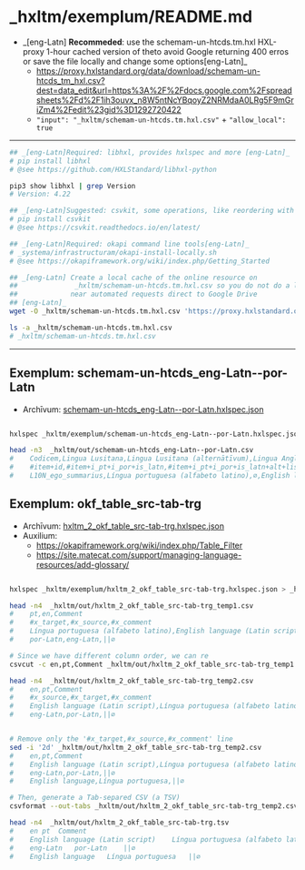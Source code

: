 # _hxltm/exemplum/README.md

<!--
NOTE: seems that --remove-headers work on almost every place, except
      on hxlspec. Also, the json spec do not document at all some way to remove the
      headers on the JSON spec (but the proxy API version allow this)
      (Emerson Rocha, 2021-06-26)
-->

- \_[eng-Latn] **Recommeded**: use the schemam-un-htcds.tm.hxl HXL-proxy 
 1-hour cached version of theto avoid Google returning 400 erros or save the
 file locally and change some options[eng-Latn]\_
  - <https://proxy.hxlstandard.org/data/download/schemam-un-htcds_tm_hxl.csv?dest=data_edit&url=https%3A%2F%2Fdocs.google.com%2Fspreadsheets%2Fd%2F1ih3ouvx_n8W5ntNcYBqoyZ2NRMdaA0LRg5F9mGriZm4%2Fedit%23gid%3D1292720422>
  - `"input": "_hxltm/schemam-un-htcds.tm.hxl.csv"` + `"allow_local": true`

---

```sh
## _[eng-Latn]Required: libhxl, provides hxlspec and more [eng-Latn]_
# pip install libhxl
# @see https://github.com/HXLStandard/libhxl-python

pip3 show libhxl | grep Version
# Version: 4.22

## _[eng-Latn]Suggested: csvkit, some operations, like reordering with csvcut, may need it [eng-Latn]_
# pip install csvkit
# @see https://csvkit.readthedocs.io/en/latest/

## _[eng-Latn]Required: okapi command line tools[eng-Latn]_
# _systema/infrastructuram/okapi-install-locally.sh
# @see https://okapiframework.org/wiki/index.php/Getting_Started

## _[eng-Latn] Create a local cache of the online resource on
##              _hxltm/schemam-un-htcds.tm.hxl.csv so you do not do a lot of
##             near automated requests direct to Google Drive
## [eng-Latn]_
wget -O _hxltm/schemam-un-htcds.tm.hxl.csv 'https://proxy.hxlstandard.org/data/download/schemam-un-htcds_tm_hxl.csv?dest=data_view&url=https%3A%2F%2Fdocs.google.com%2Fspreadsheets%2Fd%2F1ih3ouvx_n8W5ntNcYBqoyZ2NRMdaA0LRg5F9mGriZm4%2Fedit%23gid%3D1292720422&force=on'

ls -a _hxltm/schemam-un-htcds.tm.hxl.csv
# _hxltm/schemam-un-htcds.tm.hxl.csv

```

---

## Exemplum: schemam-un-htcds_eng-Latn--por-Latn

- Archīvum: [schemam-un-htcds_eng-Latn--por-Latn.hxlspec.json](schemam-un-htcds_eng-Latn--por-Latn.hxlspec.json)

```sh

hxlspec _hxltm/exemplum/schemam-un-htcds_eng-Latn--por-Latn.hxlspec.json > _hxltm/out/schemam-un-htcds_eng-Latn--por-Latn.csv

head -n3  _hxltm/out/schemam-un-htcds_eng-Latn--por-Latn.csv
#    Codicem,Lingua Lusitana,Lingua Lusitana (alternātīvum),Lingua Anglica,Lingua Anglica (alternātīvum),Lingua Anglica (meta)
#    #item+id,#item+i_pt+i_por+is_latn,#item+i_pt+i_por+is_latn+alt+list,#item+i_en+i_eng+is_latn,#item+i_en+i_eng+is_latn+alt+list,#meta+item+i_en+i_eng+is_latn
#    L10N_ego_summarius,Língua portuguesa (alfabeto latino),∅,English language (Latin script),∅,∅
```


## Exemplum: okf_table_src-tab-trg
- Archīvum: [hxltm_2_okf_table_src-tab-trg.hxlspec.json](hxltm_2_okf_table_src-tab-trg.hxlspec.json)
- Auxilium: 
  - https://okapiframework.org/wiki/index.php/Table_Filter
  - https://site.matecat.com/support/managing-language-resources/add-glossary/


```sh

hxlspec _hxltm/exemplum/hxltm_2_okf_table_src-tab-trg.hxlspec.json > _hxltm/out/hxltm_2_okf_table_src-tab-trg_temp1.csv

head -n4  _hxltm/out/hxltm_2_okf_table_src-tab-trg_temp1.csv
#    pt,en,Comment
#    #x_target,#x_source,#x_comment
#    Língua portuguesa (alfabeto latino),English language (Latin script),Q1|https://github.com/HXL-CPLP/forum/issues/58|https://example.org|∅
#    por-Latn,eng-Latn,||∅

# Since we have different column order, we can re
csvcut -c en,pt,Comment _hxltm/out/hxltm_2_okf_table_src-tab-trg_temp1.csv > _hxltm/out/hxltm_2_okf_table_src-tab-trg_temp2.csv

head -n4  _hxltm/out/hxltm_2_okf_table_src-tab-trg_temp2.csv
#    en,pt,Comment
#    #x_source,#x_target,#x_comment
#    English language (Latin script),Língua portuguesa (alfabeto latino),Q1|https://github.com/HXL-CPLP/forum/issues/58|https://example.org|∅
#    eng-Latn,por-Latn,||∅


# Remove only the '#x_target,#x_source,#x_comment' line
sed -i '2d' _hxltm/out/hxltm_2_okf_table_src-tab-trg_temp2.csv
#    en,pt,Comment
#    English language (Latin script),Língua portuguesa (alfabeto latino),Q1|https://github.com/HXL-CPLP/forum/issues/58|https://example.org|∅
#    eng-Latn,por-Latn,||∅
#    English language,Língua portuguesa,||∅

# Then, generate a Tab-separed CSV (a TSV)
csvformat --out-tabs _hxltm/out/hxltm_2_okf_table_src-tab-trg_temp2.csv > _hxltm/out/hxltm_2_okf_table_src-tab-trg.tsv

head -n4  _hxltm/out/hxltm_2_okf_table_src-tab-trg.tsv
#    en	pt	Comment
#    English language (Latin script)	Língua portuguesa (alfabeto latino)	Q1|https://github.com/HXL-CPLP/forum/issues/58|https://example.org|∅
#    eng-Latn	por-Latn	||∅
#    English language	Língua portuguesa	||∅

```
